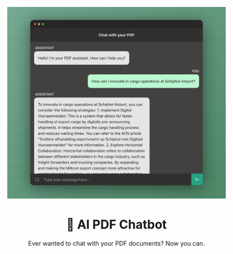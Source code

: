 <p align="center">
  <img src=".github/assets/banner.png" />
</p>

<h1 align="center">🤖 AI PDF Chatbot</h1>
<p align="center">
  Ever wanted to chat with your PDF documents? Now you can.
</p>
